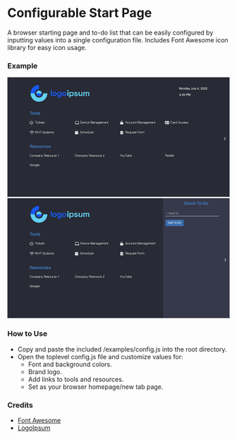 # Configurable Start Page

A browser starting page and to-do list that can be easily configured by inputting values into a single configuration file. Includes Font Awesome icon library for easy icon usage.

### Example
![Example 1](https://github.com/MatthewViens/configurable-start-page/blob/master/examples/example-1.png?raw=true)
![Example 2](https://github.com/MatthewViens/configurable-start-page/blob/master/examples/example-2.png?raw=true)

### How to Use
- Copy and paste the included /examples/config.js into the root directory.
- Open the toplevel config.js file and customize values for:
  - Font and background colors.
  - Brand logo.
  - Add links to tools and resources.
  - Set as your browser homepage/new tab page.

### Credits
- [Font Awesome](https://fontawesome.com)
- [LogoIpsum](https://logoipsum.com/)
